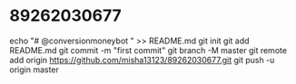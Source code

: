 # 89262030677
echo "# @conversionmoneybot " >> README.md
git init
git add README.md
git commit -m "first commit"
git branch -M master
git remote add origin https://github.com/misha13123/89262030677.git
git push -u origin master
